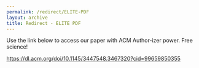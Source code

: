 ```yaml
---
permalink: /redirect/ELITE-PDF
layout: archive
title: Redirect - ELITE PDF
---
```


Use the link below to access our paper with ACM Author-izer power. Free science!

<a href="https://dl.acm.org/doi/10.1145/3447548.3467320?cid=99659850355">https://dl.acm.org/doi/10.1145/3447548.3467320?cid=99659850355</a>
